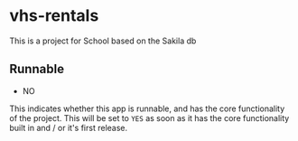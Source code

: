 # vhs-rentals
This is a project for School based on the Sakila db

## Runnable

- NO

This indicates whether this app is runnable, and has the core functionality of the project. This will be set to `YES` as soon as it has the core functionality built in and / or it's first release.
